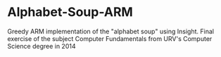 # Alphabet-Soup-ARM
Greedy ARM implementation of the "alphabet soup" using Insight. Final exercise of the subject Computer Fundamentals from URV's Computer Science degree in 2014
